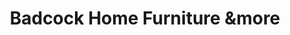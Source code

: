---
title: "Badcock Home Furniture &more"
url: /winterville/badcock-home-furniture-undmore/
shop: Möbel
---